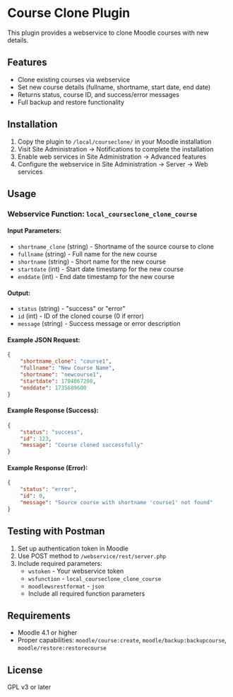 # Course Clone Plugin

This plugin provides a webservice to clone Moodle courses with new details.

## Features

- Clone existing courses via webservice
- Set new course details (fullname, shortname, start date, end date)
- Returns status, course ID, and success/error messages
- Full backup and restore functionality

## Installation

1. Copy the plugin to `/local/courseclone/` in your Moodle installation
2. Visit Site Administration → Notifications to complete the installation
3. Enable web services in Site Administration → Advanced features
4. Configure the webservice in Site Administration → Server → Web services

## Usage

### Webservice Function: `local_courseclone_clone_course`

#### Input Parameters:
- `shortname_clone` (string) - Shortname of the source course to clone
- `fullname` (string) - Full name for the new course  
- `shortname` (string) - Short name for the new course
- `startdate` (int) - Start date timestamp for the new course
- `enddate` (int) - End date timestamp for the new course

#### Output:
- `status` (string) - "success" or "error"
- `id` (int) - ID of the cloned course (0 if error)
- `message` (string) - Success message or error description

#### Example JSON Request:
```json
{
    "shortname_clone": "course1",
    "fullname": "New Course Name", 
    "shortname": "newcourse1",
    "startdate": 1704067200,
    "enddate": 1735689600
}
```

#### Example Response (Success):
```json
{
    "status": "success",
    "id": 123,
    "message": "Course cloned successfully"
}
```

#### Example Response (Error):
```json
{
    "status": "error", 
    "id": 0,
    "message": "Source course with shortname 'course1' not found"
}
```

## Testing with Postman

1. Set up authentication token in Moodle
2. Use POST method to `/webservice/rest/server.php`
3. Include required parameters:
   - `wstoken` - Your webservice token
   - `wsfunction` - `local_courseclone_clone_course`
   - `moodlewsrestformat` - `json`
   - Include all required function parameters

## Requirements

- Moodle 4.1 or higher
- Proper capabilities: `moodle/course:create`, `moodle/backup:backupcourse`, `moodle/restore:restorecourse`

## License

GPL v3 or later